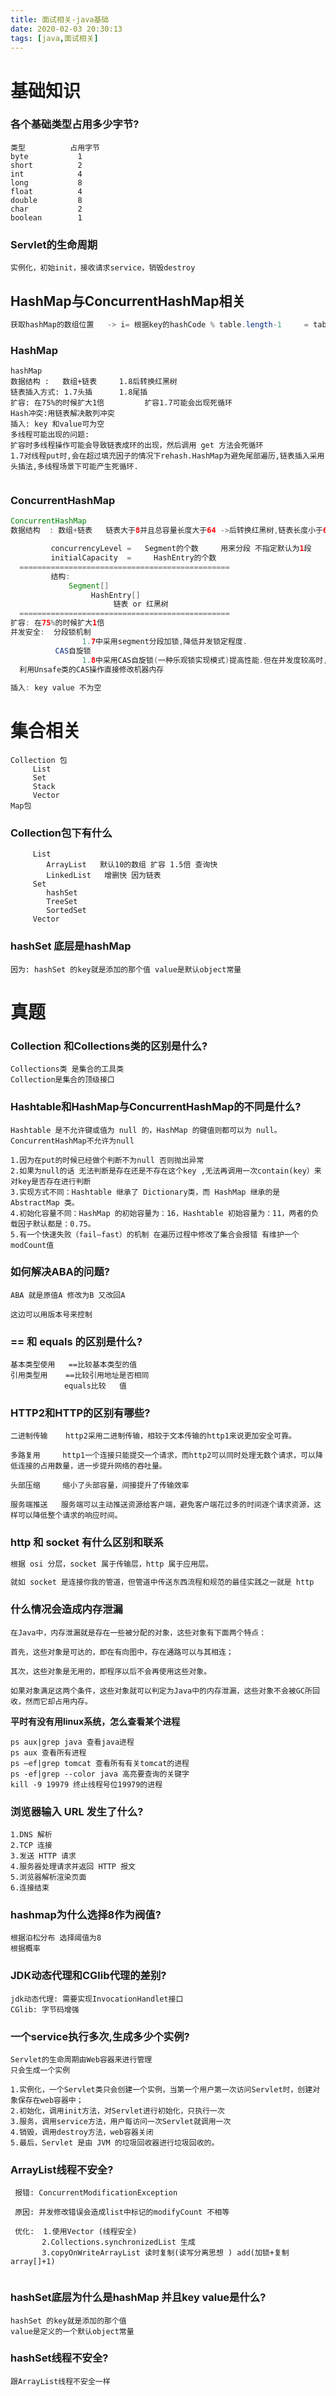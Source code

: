 ```yaml
---
title: 面试相关-java基础
date: 2020-02-03 20:30:13
tags: [java,面试相关]
---
```


# 基础知识

### 各个基础类型占用多少字节?

```
类型          占用字节  
byte           1
short          2
int            4      
long           8
float          4
double         8
char           2
boolean        1
```

<!--more-->

### Servlet的生命周期

```
实例化，初始init，接收请求service，销毁destroy
```



## HashMap与ConcurrentHashMap相关

```java
获取hashMap的数组位置   -> i= 根据key的hashCode % table.length-1     = table[i]=entry
```

### HashMap

```
hashMap
数据结构 :   数组+链表     1.8后转换红黑树
链表插入方式: 1.7头插      1.8尾插     
扩容: 在75%的时候扩大1倍         扩容1.7可能会出现死循环
Hash冲突:用链表解决散列冲突
插入: key 和value可为空
多线程可能出现的问题:  
扩容时多线程操作可能会导致链表成环的出现，然后调用 get 方法会死循环
1.7对线程put时,会在超过填充因子的情况下rehash.HashMap为避免尾部遍历,链表插入采用头插法,多线程场景下可能产生死循环.


```

### ConcurrentHashMap

```java
ConcurrentHashMap
数据结构  : 数组+链表   链表大于8并且总容量长度大于64 ->后转换红黑树,链表长度小于6时重新转为一般链表.(8,6,64为默认参数)

         concurrencyLevel =   Segment的个数     用来分段 不指定默认为1段
         initialCapacity  = 	HashEntry的个数
  ===============================================
         结构: 
             Segment[]
                  HashEntry[]
                       链表 or 红黑树
  ===============================================              
扩容: 在75%的时候扩大1倍
并发安全:  分段锁机制 
                1.7中采用segment分段加锁,降低并发锁定程度.
          CAS自旋锁            
                1.8中采用CAS自旋锁(一种乐观锁实现模式)提高性能.但在并发度较高时,性能一般.
  利用Unsafe类的CAS操作直接修改机器内存 
     
插入: key value 不为空  
```

# 集合相关

```
Collection 包  
     List
     Set 
     Stack
     Vector 
Map包
```

### Collection包下有什么

```
     List 
        ArrayList   默认10的数组 扩容 1.5倍 查询快
        LinkedList   增删快 因为链表
     Set 
        hashSet
        TreeSet
        SortedSet
     Vector
```

### hashSet 底层是hashMap

```
因为: hashSet 的key就是添加的那个值 value是默认object常量
```

# 真题

### Collection 和Collections类的区别是什么?

```
Collections类 是集合的工具类
Collection是集合的顶级接口
```

###  Hashtable和HashMap与ConcurrentHashMap的不同是什么?

```
Hashtable 是不允许键或值为 null 的，HashMap 的键值则都可以为 null。
ConcurrentHashMap不允许为null

1.因为在put的时候已经做个判断不为null 否则抛出异常
2.如果为null的话 无法判断是存在还是不存在这个key ,无法再调用一次contain(key）来对key是否存在进行判断
3.实现方式不同：Hashtable 继承了 Dictionary类，而 HashMap 继承的是 AbstractMap 类。
4.初始化容量不同：HashMap 的初始容量为：16，Hashtable 初始容量为：11，两者的负载因子默认都是：0.75。
5.有一个快速失败（fail—fast）的机制 在遍历过程中修改了集合会报错 有维护一个modCount值
```

### 如何解决ABA的问题?

```
ABA 就是原值A 修改为B 又改回A 

这边可以用版本号来控制
```

### == 和 equals 的区别是什么?

```
基本类型使用   ==比较基本类型的值 
引用类型用    ==比较引用地址是否相同 
            equals比较   值
```

### HTTP2和HTTP的区别有哪些?

```
二进制传输    http2采用二进制传输，相较于文本传输的http1来说更加安全可靠。

多路复用     http1一个连接只能提交一个请求，而http2可以同时处理无数个请求，可以降低连接的占用数量，进一步提升网络的吞吐量。

头部压缩     缩小了头部容量，间接提升了传输效率

服务端推送   服务端可以主动推送资源给客户端，避免客户端花过多的时间逐个请求资源，这样可以降低整个请求的响应时间。
```

### http 和 socket 有什么区别和联系

```java
根据 osi 分层，socket 属于传输层，http 属于应用层。

就如 socket 是连接你我的管道，但管道中传送东西流程和规范的最佳实践之一就是 http
```

### **什么情况会造成内存泄漏**

```
在Java中，内存泄漏就是存在一些被分配的对象，这些对象有下面两个特点：

首先，这些对象是可达的，即在有向图中，存在通路可以与其相连；

其次，这些对象是无用的，即程序以后不会再使用这些对象。

如果对象满足这两个条件，这些对象就可以判定为Java中的内存泄漏，这些对象不会被GC所回收，然而它却占用内存。
```

**平时有没有用linux系统，怎么查看某个进程** 

```
ps aux|grep java 查看java进程
ps aux 查看所有进程
ps –ef|grep tomcat 查看所有有关tomcat的进程
ps -ef|grep --color java 高亮要查询的关键字
kill -9 19979 终止线程号位19979的进程
```

### 浏览器输入 URL 发生了什么?

```
1.DNS 解析
2.TCP 连接
3.发送 HTTP 请求
4.服务器处理请求并返回 HTTP 报文
5.浏览器解析渲染页面
6.连接结束
```

### hashmap为什么选择8作为阀值?

```
根据泊松分布 选择阈值为8
根据概率
```

###  JDK动态代理和CGlib代理的差别?

```
jdk动态代理: 需要实现InvocationHandlet接口
CGlib: 字节码增强
```

### 一个service执行多次,生成多少个实例?

```
Servlet的生命周期由Web容器来进行管理
只会生成一个实例

1.实例化，一个Servlet类只会创建一个实例，当第一个用户第一次访问Servlet时，创建对象保存在web容器中；
2.初始化，调用init方法，对Servlet进行初始化，只执行一次
3.服务，调用service方法，用户每访问一次Servlet就调用一次
4.销毁，调用destroy方法，web容器关闭
5.最后，Servlet 是由 JVM 的垃圾回收器进行垃圾回收的。
```

### ArrayList线程不安全?

```
 报错: ConcurrentModificationException
 
 原因: 并发修改错误会造成list中标记的modifyCount 不相等
 
 优化:  1.使用Vector (线程安全)
       2.Collections.synchronizedList 生成
       3.copyOnWriteArrayList 读时复制(读写分离思想 ) add(加锁+复制array[]+1)
       
```

### hashSet底层为什么是hashMap 并且key value是什么?

```
hashSet 的key就是添加的那个值 
value是定义的一个默认object常量
```

###  hashSet线程不安全?

```
跟ArrayList线程不安全一样
```

